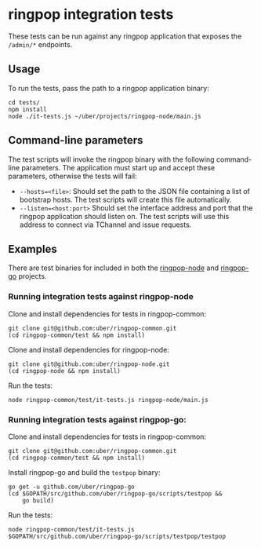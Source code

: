 # ringpop integration tests

These tests can be run against any ringpop application that exposes the `/admin/*` endpoints.

## Usage

To run the tests, pass the path to a ringpop application binary:

	cd tests/
	npm install
	node ./it-tests.js ~/uber/projects/ringpop-node/main.js

## Command-line parameters

The test scripts will invoke the ringpop binary with the following command-line parameters. The application must start up and accept these parameters, otherwise the tests will fail:

* `--hosts=<file>`: Should set the path to the JSON file containing a list of bootstrap hosts. The test scripts will create this file automatically.
* `--listen=<host:port>` Should set the interface address and port that the ringpop application should listen on. The test scripts will use this address to connect via TChannel and issue requests.

## Examples

There are test binaries for included in both the [ringpop-node](https://github.com/uber/ringpop-node) and [ringpop-go](https://github.com/uber/ringpop-go) projects.

### Running integration tests against ringpop-node

Clone and install dependencies for tests in ringpop-common:

	git clone git@github.com:uber/ringpop-common.git
	(cd ringpop-common/test && npm install)

Clone and install dependencies for ringpop-node:

	git clone git@github.com:uber/ringpop-node.git
	(cd ringpop-node && npm install)

Run the tests:

	node ringpop-common/test/it-tests.js ringpop-node/main.js

### Running integration tests against ringpop-go:

Clone and install dependencies for tests in ringpop-common:

	git clone git@github.com:uber/ringpop-common.git
	(cd ringpop-common/test && npm install)

Install ringpop-go and build the `testpop` binary:

	go get -u github.com/uber/ringpop-go
	(cd $GOPATH/src/github.com/uber/ringpop-go/scripts/testpop &&
		go build)

Run the tests:

	node ringpop-common/test/it-tests.js $GOPATH/src/github.com/uber/ringpop-go/scripts/testpop/testpop
